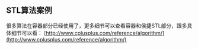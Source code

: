 ## STL算法案例 ##
很多算法在容器部分已经使用了，更多细节可以查看容器和侯捷STL部分，跟多具体细节可以看：
[http://www.cplusplus.com/reference/algorithm/](http://www.cplusplus.com/reference/algorithm/)